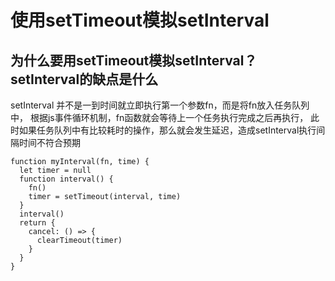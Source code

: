 # 使用setTimeout模拟setInterval

## 为什么要用setTimeout模拟setInterval？setInterval的缺点是什么

setInterval 并不是一到时间就立即执行第一个参数fn，而是将fn放入任务队列中，
根据js事件循环机制，fn函数就会等待上一个任务执行完成之后再执行，
此时如果任务队列中有比较耗时的操作，那么就会发生延迟，造成setInterval执行间隔时间不符合预期

```js{4}
function myInterval(fn, time) {
  let timer = null
  function interval() {
    fn()
    timer = setTimeout(interval, time)
  }
  interval()
  return {
    cancel: () => {
      clearTimeout(timer)
    }
  }
}
```